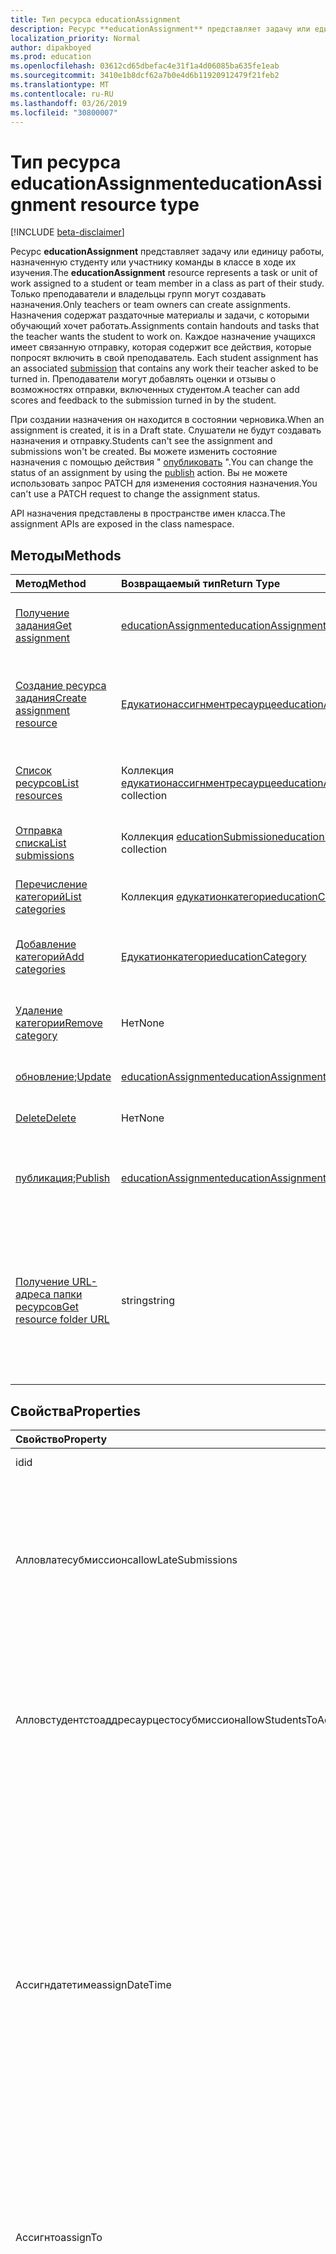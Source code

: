 ```yaml
---
title: Тип ресурса educationAssignment
description: Ресурс **educationAssignment** представляет задачу или единицу работы, назначенную студенту или участнику команды в классе в ходе их изучения. Только преподаватели и владельцы групп могут создавать назначения. Назначения содержат раздаточные материалы и задачи, с которыми обучающий хочет работать. Каждое назначение учащихся имеет связанную отправку, которая содержит все действия, которые попросят включить в свой преподаватель. Преподаватели могут добавлять оценки и отзывы о возможностях отправки, включенных студентом.
localization_priority: Normal
author: dipakboyed
ms.prod: education
ms.openlocfilehash: 03612cd65dbefac4e31f1a4d06085ba635fe1eab
ms.sourcegitcommit: 3410e1b8dcf62a7b0e4d6b11920912479f21feb2
ms.translationtype: MT
ms.contentlocale: ru-RU
ms.lasthandoff: 03/26/2019
ms.locfileid: "30800007"
---
```

# <a name="educationassignment-resource-type"></a><span data-ttu-id="8fb29-107">Тип ресурса educationAssignment</span><span class="sxs-lookup"><span data-stu-id="8fb29-107">educationAssignment resource type</span></span>

[!INCLUDE [beta-disclaimer](../../includes/beta-disclaimer.md)]

<span data-ttu-id="8fb29-108">Ресурс **educationAssignment** представляет задачу или единицу работы, назначенную студенту или участнику команды в классе в ходе их изучения.</span><span class="sxs-lookup"><span data-stu-id="8fb29-108">The **educationAssignment** resource represents a task or unit of work assigned to a student or team member in a class as part of their study.</span></span> <span data-ttu-id="8fb29-109">Только преподаватели и владельцы групп могут создавать назначения.</span><span class="sxs-lookup"><span data-stu-id="8fb29-109">Only teachers or team owners can create assignments.</span></span> <span data-ttu-id="8fb29-110">Назначения содержат раздаточные материалы и задачи, с которыми обучающий хочет работать.</span><span class="sxs-lookup"><span data-stu-id="8fb29-110">Assignments contain handouts and tasks that the teacher wants the student to work on.</span></span> <span data-ttu-id="8fb29-111">Каждое назначение учащихся имеет связанную отправку, которая содержит все действия, которые попросят включить в свой преподаватель. [](educationsubmissionresource.md)</span><span class="sxs-lookup"><span data-stu-id="8fb29-111">Each student assignment has an associated [submission](educationsubmissionresource.md) that contains any work their teacher asked to be turned in.</span></span> <span data-ttu-id="8fb29-112">Преподаватели могут добавлять оценки и отзывы о возможностях отправки, включенных студентом.</span><span class="sxs-lookup"><span data-stu-id="8fb29-112">A teacher can add scores and feedback to the submission turned in by the student.</span></span>

<span data-ttu-id="8fb29-113">При создании назначения он находится в состоянии черновика.</span><span class="sxs-lookup"><span data-stu-id="8fb29-113">When an assignment is created, it is in a Draft state.</span></span> <span data-ttu-id="8fb29-114">Слушатели не будут создавать назначения и отправку.</span><span class="sxs-lookup"><span data-stu-id="8fb29-114">Students can't see the assignment and submissions won't be created.</span></span> <span data-ttu-id="8fb29-115">Вы можете изменить состояние назначения с помощью действия " [опубликовать](../api/educationassignment-publish.md) ".</span><span class="sxs-lookup"><span data-stu-id="8fb29-115">You can change the status of an assignment by using the [publish](../api/educationassignment-publish.md) action.</span></span> <span data-ttu-id="8fb29-116">Вы не можете использовать запрос PATCH для изменения состояния назначения.</span><span class="sxs-lookup"><span data-stu-id="8fb29-116">You can't use a PATCH request to change the assignment status.</span></span>

<span data-ttu-id="8fb29-117">API назначения представлены в пространстве имен класса.</span><span class="sxs-lookup"><span data-stu-id="8fb29-117">The assignment APIs are exposed in the class namespace.</span></span>

## <a name="methods"></a><span data-ttu-id="8fb29-118">Методы</span><span class="sxs-lookup"><span data-stu-id="8fb29-118">Methods</span></span>

| <span data-ttu-id="8fb29-119">Метод</span><span class="sxs-lookup"><span data-stu-id="8fb29-119">Method</span></span>           | <span data-ttu-id="8fb29-120">Возвращаемый тип</span><span class="sxs-lookup"><span data-stu-id="8fb29-120">Return Type</span></span>    |<span data-ttu-id="8fb29-121">Описание</span><span class="sxs-lookup"><span data-stu-id="8fb29-121">Description</span></span>|
|:---------------|:--------|:----------|
|[<span data-ttu-id="8fb29-122">Получение задания</span><span class="sxs-lookup"><span data-stu-id="8fb29-122">Get assignment</span></span>](../api/educationassignment-get.md) | [<span data-ttu-id="8fb29-123">educationAssignment</span><span class="sxs-lookup"><span data-stu-id="8fb29-123">educationAssignment</span></span>](educationassignment.md) |<span data-ttu-id="8fb29-124">Чтение свойств и связей объекта **educationAssignment** .</span><span class="sxs-lookup"><span data-stu-id="8fb29-124">Read properties and relationships of an **educationAssignment** object.</span></span>|
|[<span data-ttu-id="8fb29-125">Создание ресурса задания</span><span class="sxs-lookup"><span data-stu-id="8fb29-125">Create assignment resource</span></span>](../api/educationassignment-post-resources.md) |[<span data-ttu-id="8fb29-126">Едукатионассигнментресаурце</span><span class="sxs-lookup"><span data-stu-id="8fb29-126">educationAssignmentResource</span></span>](educationassignmentresource.md)| <span data-ttu-id="8fb29-127">Создание нового **едукатионассигнментресаурце** путем публикации в коллекции ресурсов.</span><span class="sxs-lookup"><span data-stu-id="8fb29-127">Create a new **educationAssignmentResource** by posting to the resources collection.</span></span>|
|[<span data-ttu-id="8fb29-128">Список ресурсов</span><span class="sxs-lookup"><span data-stu-id="8fb29-128">List resources</span></span>](../api/educationassignment-list-resources.md) |<span data-ttu-id="8fb29-129">Коллекция [едукатионассигнментресаурце](educationassignmentresource.md)</span><span class="sxs-lookup"><span data-stu-id="8fb29-129">[educationAssignmentResource](educationassignmentresource.md) collection</span></span>| <span data-ttu-id="8fb29-130">Получение коллекции объектов **едукатионассигнментресаурце** .</span><span class="sxs-lookup"><span data-stu-id="8fb29-130">Get an **educationAssignmentResource** object collection.</span></span>|
|[<span data-ttu-id="8fb29-131">Отправка списка</span><span class="sxs-lookup"><span data-stu-id="8fb29-131">List submissions</span></span>](../api/educationassignment-list-submissions.md) |<span data-ttu-id="8fb29-132">Коллекция [educationSubmission](educationsubmission.md)</span><span class="sxs-lookup"><span data-stu-id="8fb29-132">[educationSubmission](educationsubmission.md) collection</span></span>| <span data-ttu-id="8fb29-133">Получение коллекции объектов **educationSubmission** .</span><span class="sxs-lookup"><span data-stu-id="8fb29-133">Get an **educationSubmission** object collection.</span></span>|
|[<span data-ttu-id="8fb29-134">Перечисление категорий</span><span class="sxs-lookup"><span data-stu-id="8fb29-134">List categories</span></span>](../api/educationassignment-list-categories.md) |<span data-ttu-id="8fb29-135">Коллекция [едукатионкатегори](educationcategory.md)</span><span class="sxs-lookup"><span data-stu-id="8fb29-135">[educationCategory](educationcategory.md) collection</span></span>| <span data-ttu-id="8fb29-136">Получение коллекции объектов **едукатионкатегори** .</span><span class="sxs-lookup"><span data-stu-id="8fb29-136">Get an **educationCategory** object collection.</span></span>|
|[<span data-ttu-id="8fb29-137">Добавление категорий</span><span class="sxs-lookup"><span data-stu-id="8fb29-137">Add categories</span></span>](../api/educationassignment-add-categories.md) |[<span data-ttu-id="8fb29-138">Едукатионкатегори</span><span class="sxs-lookup"><span data-stu-id="8fb29-138">educationCategory</span></span>](educationcategory.md) | <span data-ttu-id="8fb29-139">Назначьте **едукатионкатегори** , принадлежащую классу, этому назначению.</span><span class="sxs-lookup"><span data-stu-id="8fb29-139">Assign an **educationCategory** belonging to the class to this assignment.</span></span>|
|[<span data-ttu-id="8fb29-140">Удаление категории</span><span class="sxs-lookup"><span data-stu-id="8fb29-140">Remove category</span></span>](../api/educationassignment-remove-category.md) |<span data-ttu-id="8fb29-141">Нет</span><span class="sxs-lookup"><span data-stu-id="8fb29-141">None</span></span>| <span data-ttu-id="8fb29-142">Удаление **едукатионкатегори** , относящегося к классу, из этого назначения.</span><span class="sxs-lookup"><span data-stu-id="8fb29-142">Remove an **educationCategory** belonging to the class from this assignment.</span></span>|
|<span data-ttu-id="8fb29-143">[обновление](../api/educationassignment-update.md);</span><span class="sxs-lookup"><span data-stu-id="8fb29-143">[Update](../api/educationassignment-update.md)</span></span> | [<span data-ttu-id="8fb29-144">educationAssignment</span><span class="sxs-lookup"><span data-stu-id="8fb29-144">educationAssignment</span></span>](educationassignment.md) |<span data-ttu-id="8fb29-145">Обновление объекта **educationAssignment** .</span><span class="sxs-lookup"><span data-stu-id="8fb29-145">Update an **educationAssignment** object.</span></span> |
|[<span data-ttu-id="8fb29-146">Delete</span><span class="sxs-lookup"><span data-stu-id="8fb29-146">Delete</span></span>](../api/educationassignment-delete.md) | <span data-ttu-id="8fb29-147">Нет</span><span class="sxs-lookup"><span data-stu-id="8fb29-147">None</span></span> |<span data-ttu-id="8fb29-148">Удаление объекта **educationAssignment** .</span><span class="sxs-lookup"><span data-stu-id="8fb29-148">Delete an **educationAssignment** object.</span></span> |
|<span data-ttu-id="8fb29-149">[публикация](../api/educationassignment-publish.md);</span><span class="sxs-lookup"><span data-stu-id="8fb29-149">[Publish](../api/educationassignment-publish.md)</span></span>|[<span data-ttu-id="8fb29-150">educationAssignment</span><span class="sxs-lookup"><span data-stu-id="8fb29-150">educationAssignment</span></span>](educationassignment.md)|<span data-ttu-id="8fb29-151">Изменение состояния объекта **educationAssignment** с черновика на "Опубликовано".</span><span class="sxs-lookup"><span data-stu-id="8fb29-151">Change the state of an **educationAssignment** object from draft to published.</span></span>|
|[<span data-ttu-id="8fb29-152">Получение URL-адреса папки ресурсов</span><span class="sxs-lookup"><span data-stu-id="8fb29-152">Get resource folder URL</span></span>](../api/educationassignment-getresourcesfolderurl.md)| <span data-ttu-id="8fb29-153">string</span><span class="sxs-lookup"><span data-stu-id="8fb29-153">string</span></span>| <span data-ttu-id="8fb29-154">Папка OneDrive, в которую следует поместить файловые ресурсы, которые должны быть частью ресурса назначения.</span><span class="sxs-lookup"><span data-stu-id="8fb29-154">The OneDrive folder into which file-based resources should be placed to be part of an assignment resource.</span></span> <span data-ttu-id="8fb29-155">Файлы должны находиться в этой папке для добавления в качестве ресурса.</span><span class="sxs-lookup"><span data-stu-id="8fb29-155">Files must be located in this folder to be added as a resource.</span></span>|

## <a name="properties"></a><span data-ttu-id="8fb29-156">Свойства</span><span class="sxs-lookup"><span data-stu-id="8fb29-156">Properties</span></span>
| <span data-ttu-id="8fb29-157">Свойство</span><span class="sxs-lookup"><span data-stu-id="8fb29-157">Property</span></span>     | <span data-ttu-id="8fb29-158">Тип</span><span class="sxs-lookup"><span data-stu-id="8fb29-158">Type</span></span>   |<span data-ttu-id="8fb29-159">Описание</span><span class="sxs-lookup"><span data-stu-id="8fb29-159">Description</span></span>|
|:---------------|:--------|:----------|
|<span data-ttu-id="8fb29-160">id</span><span class="sxs-lookup"><span data-stu-id="8fb29-160">id</span></span>|<span data-ttu-id="8fb29-161">String</span><span class="sxs-lookup"><span data-stu-id="8fb29-161">String</span></span>| <span data-ttu-id="8fb29-162">Только для чтения.</span><span class="sxs-lookup"><span data-stu-id="8fb29-162">Read-only.</span></span>|
|<span data-ttu-id="8fb29-163">Алловлатесубмиссионс</span><span class="sxs-lookup"><span data-stu-id="8fb29-163">allowLateSubmissions</span></span>|<span data-ttu-id="8fb29-164">Boolean</span><span class="sxs-lookup"><span data-stu-id="8fb29-164">Boolean</span></span>| <span data-ttu-id="8fb29-165">Определяет, могут ли студенты быть отправлены после даты выполнения.</span><span class="sxs-lookup"><span data-stu-id="8fb29-165">Identifies whether students can submit after the due date.</span></span> <span data-ttu-id="8fb29-166">Если во время создания это свойство не задано, по умолчанию используется значение true.</span><span class="sxs-lookup"><span data-stu-id="8fb29-166">If this property is not specified during create, it defaults to true.</span></span> |
|<span data-ttu-id="8fb29-167">Алловстудентстоаддресаурцестосубмиссион</span><span class="sxs-lookup"><span data-stu-id="8fb29-167">allowStudentsToAddResourcesToSubmission</span></span>|<span data-ttu-id="8fb29-168">Boolean</span><span class="sxs-lookup"><span data-stu-id="8fb29-168">Boolean</span></span>| <span data-ttu-id="8fb29-169">Определяет, могут ли студенты добавлять собственные ресурсы в отправку или изменять только ресурсы, добавленные преподавателем.</span><span class="sxs-lookup"><span data-stu-id="8fb29-169">Identifies whether students can add their own resources to a submission or if they can only modify resources added by the teacher.</span></span> |
|<span data-ttu-id="8fb29-170">Ассигндатетиме</span><span class="sxs-lookup"><span data-stu-id="8fb29-170">assignDateTime</span></span>|<span data-ttu-id="8fb29-171">DateTimeOffset</span><span class="sxs-lookup"><span data-stu-id="8fb29-171">DateTimeOffset</span></span>|<span data-ttu-id="8fb29-172">Дата, когда назначение должно стать активным.</span><span class="sxs-lookup"><span data-stu-id="8fb29-172">The date when the assignment should become active.</span></span>  <span data-ttu-id="8fb29-173">Если в будущем, назначение не отображается студенту до этой даты.</span><span class="sxs-lookup"><span data-stu-id="8fb29-173">If in the future, the assignment is not shown to the student until this date.</span></span>  <span data-ttu-id="8fb29-174">Тип **timestamp** представляет сведения о дате и времени с использованием формата ISO 8601 и всегда задается в формате UTC.</span><span class="sxs-lookup"><span data-stu-id="8fb29-174">The **Timestamp** type represents date and time information using ISO 8601 format and is always in UTC time.</span></span> <span data-ttu-id="8fb29-175">Например, значение полуночи 1 января 2014 г. в формате UTC выглядит так: `'2014-01-01T00:00:00Z'`.</span><span class="sxs-lookup"><span data-stu-id="8fb29-175">For example, midnight UTC on Jan 1, 2014 would look like this: `'2014-01-01T00:00:00Z'`</span></span>|
|<span data-ttu-id="8fb29-176">Ассигнто</span><span class="sxs-lookup"><span data-stu-id="8fb29-176">assignTo</span></span>|[<span data-ttu-id="8fb29-177">ЕдукатионассигнментреЦипиент</span><span class="sxs-lookup"><span data-stu-id="8fb29-177">educationAssignmentRecipient</span></span>](educationassignmentrecipient.md)| <span data-ttu-id="8fb29-178">Какой пользователь или весь класс должен получать объект отправки после публикации назначения.</span><span class="sxs-lookup"><span data-stu-id="8fb29-178">Which users, or whole class should receive a submission object once the assignment is published.</span></span> |
|<span data-ttu-id="8fb29-179">Ассигнеддатетиме</span><span class="sxs-lookup"><span data-stu-id="8fb29-179">assignedDateTime</span></span>|<span data-ttu-id="8fb29-180">DateTimeOffset</span><span class="sxs-lookup"><span data-stu-id="8fb29-180">DateTimeOffset</span></span>|<span data-ttu-id="8fb29-181">Время, когда назначение было опубликовано для учащихся, а Назначение отображается на временной шкале учащихся.</span><span class="sxs-lookup"><span data-stu-id="8fb29-181">The moment that the assignment was published to students and the assignment shows up on the students timeline.</span></span>  <span data-ttu-id="8fb29-182">Тип Timestamp представляет сведения о времени и дате с использованием формата ISO 8601 (всегда применяется формат UTC).</span><span class="sxs-lookup"><span data-stu-id="8fb29-182">The Timestamp type represents date and time information using ISO 8601 format and is always in UTC time.</span></span> <span data-ttu-id="8fb29-183">Например, значение полуночи 1 января 2014 г. в формате UTC выглядит так: `'2014-01-01T00:00:00Z'`.</span><span class="sxs-lookup"><span data-stu-id="8fb29-183">For example, midnight UTC on Jan 1, 2014 would look like this: `'2014-01-01T00:00:00Z'`</span></span>|
|<span data-ttu-id="8fb29-184">classId</span><span class="sxs-lookup"><span data-stu-id="8fb29-184">classId</span></span>|<span data-ttu-id="8fb29-185">String</span><span class="sxs-lookup"><span data-stu-id="8fb29-185">String</span></span>| <span data-ttu-id="8fb29-186">Класс, к которому относится данное назначение.</span><span class="sxs-lookup"><span data-stu-id="8fb29-186">Class which this assignment belongs.</span></span> |
|<span data-ttu-id="8fb29-187">createdBy</span><span class="sxs-lookup"><span data-stu-id="8fb29-187">createdBy</span></span>|[<span data-ttu-id="8fb29-188">identitySet</span><span class="sxs-lookup"><span data-stu-id="8fb29-188">identitySet</span></span>](identityset.md)| <span data-ttu-id="8fb29-189">Кто создал назначение.</span><span class="sxs-lookup"><span data-stu-id="8fb29-189">Who created the assignment.</span></span> |
|<span data-ttu-id="8fb29-190">createdDateTime</span><span class="sxs-lookup"><span data-stu-id="8fb29-190">createdDateTime</span></span>|<span data-ttu-id="8fb29-191">DateTimeOffset</span><span class="sxs-lookup"><span data-stu-id="8fb29-191">DateTimeOffset</span></span>|<span data-ttu-id="8fb29-192">Время создания назначения.</span><span class="sxs-lookup"><span data-stu-id="8fb29-192">Moment when the assignment was created.</span></span>  <span data-ttu-id="8fb29-193">Тип Timestamp представляет сведения о времени и дате с использованием формата ISO 8601 (всегда применяется формат UTC).</span><span class="sxs-lookup"><span data-stu-id="8fb29-193">The Timestamp type represents date and time information using ISO 8601 format and is always in UTC time.</span></span> <span data-ttu-id="8fb29-194">Например, значение полуночи 1 января 2014 г. в формате UTC выглядит так: `'2014-01-01T00:00:00Z'`.</span><span class="sxs-lookup"><span data-stu-id="8fb29-194">For example, midnight UTC on Jan 1, 2014 would look like this: `'2014-01-01T00:00:00Z'`</span></span>|
|<span data-ttu-id="8fb29-195">displayName</span><span class="sxs-lookup"><span data-stu-id="8fb29-195">displayName</span></span>|<span data-ttu-id="8fb29-196">String</span><span class="sxs-lookup"><span data-stu-id="8fb29-196">String</span></span>|<span data-ttu-id="8fb29-197">Имя назначения.</span><span class="sxs-lookup"><span data-stu-id="8fb29-197">Name of the assignment.</span></span>|
|<span data-ttu-id="8fb29-198">dueDateTime</span><span class="sxs-lookup"><span data-stu-id="8fb29-198">dueDateTime</span></span>|<span data-ttu-id="8fb29-199">DateTimeOffset</span><span class="sxs-lookup"><span data-stu-id="8fb29-199">DateTimeOffset</span></span>|<span data-ttu-id="8fb29-200">Дата, когда срок назначения студентов.</span><span class="sxs-lookup"><span data-stu-id="8fb29-200">Date when the students assignment is due.</span></span>  <span data-ttu-id="8fb29-201">Тип Timestamp представляет сведения о времени и дате с использованием формата ISO 8601 (всегда применяется формат UTC).</span><span class="sxs-lookup"><span data-stu-id="8fb29-201">The Timestamp type represents date and time information using ISO 8601 format and is always in UTC time.</span></span> <span data-ttu-id="8fb29-202">Например, значение полуночи 1 января 2014 г. в формате UTC выглядит так: `'2014-01-01T00:00:00Z'`.</span><span class="sxs-lookup"><span data-stu-id="8fb29-202">For example, midnight UTC on Jan 1, 2014 would look like this: `'2014-01-01T00:00:00Z'`</span></span>|
|<span data-ttu-id="8fb29-203">снижения</span><span class="sxs-lookup"><span data-stu-id="8fb29-203">grading</span></span>|[<span data-ttu-id="8fb29-204">Едукатионассигнментградетипе</span><span class="sxs-lookup"><span data-stu-id="8fb29-204">educationAssignmentGradeType</span></span>](educationassignmentgradetype.md)|<span data-ttu-id="8fb29-205">Как будет выполняться оценка назначения.</span><span class="sxs-lookup"><span data-stu-id="8fb29-205">How the assignment will be graded.</span></span> |
|<span data-ttu-id="8fb29-206">выполнен</span><span class="sxs-lookup"><span data-stu-id="8fb29-206">instructions</span></span>|[<span data-ttu-id="8fb29-207">itemBody</span><span class="sxs-lookup"><span data-stu-id="8fb29-207">itemBody</span></span>](itembody.md)| <span data-ttu-id="8fb29-208">Инструкции для назначения.</span><span class="sxs-lookup"><span data-stu-id="8fb29-208">Instructions for the assignment.</span></span>  <span data-ttu-id="8fb29-209">Вместе с отображаемым именем сообщите слушателю, что нужно сделать.</span><span class="sxs-lookup"><span data-stu-id="8fb29-209">This along with the display name tell the student what to do.</span></span> |
|<span data-ttu-id="8fb29-210">lastModifiedBy</span><span class="sxs-lookup"><span data-stu-id="8fb29-210">lastModifiedBy</span></span>|[<span data-ttu-id="8fb29-211">identitySet</span><span class="sxs-lookup"><span data-stu-id="8fb29-211">identitySet</span></span>](identityset.md)| <span data-ttu-id="8fb29-212">, Который последним изменил назначение.</span><span class="sxs-lookup"><span data-stu-id="8fb29-212">Who last modified the assignment.</span></span> |
|<span data-ttu-id="8fb29-213">lastModifiedDateTime</span><span class="sxs-lookup"><span data-stu-id="8fb29-213">lastModifiedDateTime</span></span>|<span data-ttu-id="8fb29-214">DateTimeOffset</span><span class="sxs-lookup"><span data-stu-id="8fb29-214">DateTimeOffset</span></span>|<span data-ttu-id="8fb29-215">Время последнего изменения назначения.</span><span class="sxs-lookup"><span data-stu-id="8fb29-215">Moment when the assignment was last modified.</span></span>  <span data-ttu-id="8fb29-216">Тип Timestamp представляет сведения о времени и дате с использованием формата ISO 8601 (всегда применяется формат UTC).</span><span class="sxs-lookup"><span data-stu-id="8fb29-216">The Timestamp type represents date and time information using ISO 8601 format and is always in UTC time.</span></span> <span data-ttu-id="8fb29-217">Например, значение полуночи 1 января 2014 г. в формате UTC выглядит так: `'2014-01-01T00:00:00Z'`.</span><span class="sxs-lookup"><span data-stu-id="8fb29-217">For example, midnight UTC on Jan 1, 2014 would look like this: `'2014-01-01T00:00:00Z'`</span></span>|
|<span data-ttu-id="8fb29-218">status</span><span class="sxs-lookup"><span data-stu-id="8fb29-218">status</span></span>|<span data-ttu-id="8fb29-219">string</span><span class="sxs-lookup"><span data-stu-id="8fb29-219">string</span></span>| <span data-ttu-id="8fb29-220">Состояние **назначения**.</span><span class="sxs-lookup"><span data-stu-id="8fb29-220">Status of the **Assignment**.</span></span>  <span data-ttu-id="8fb29-221">Вы не можете исправить это значение.</span><span class="sxs-lookup"><span data-stu-id="8fb29-221">You can not PATCH this value.</span></span>  <span data-ttu-id="8fb29-222">Возможные значения: `draft`, `published`, `assigned`.</span><span class="sxs-lookup"><span data-stu-id="8fb29-222">Possible values are: `draft`, `published`, `assigned`.</span></span>|

## <a name="relationships"></a><span data-ttu-id="8fb29-223">Отношения</span><span class="sxs-lookup"><span data-stu-id="8fb29-223">Relationships</span></span>
| <span data-ttu-id="8fb29-224">Отношение</span><span class="sxs-lookup"><span data-stu-id="8fb29-224">Relationship</span></span> | <span data-ttu-id="8fb29-225">Тип</span><span class="sxs-lookup"><span data-stu-id="8fb29-225">Type</span></span>   |<span data-ttu-id="8fb29-226">Описание</span><span class="sxs-lookup"><span data-stu-id="8fb29-226">Description</span></span>|
|:---------------|:--------|:----------|
|<span data-ttu-id="8fb29-227">resources</span><span class="sxs-lookup"><span data-stu-id="8fb29-227">resources</span></span>|<span data-ttu-id="8fb29-228">Коллекция [едукатионассигнментресаурце](educationassignmentresource.md)</span><span class="sxs-lookup"><span data-stu-id="8fb29-228">[educationAssignmentResource](educationassignmentresource.md) collection</span></span>| <span data-ttu-id="8fb29-229">Обучающие объекты, связанные с этим назначением.</span><span class="sxs-lookup"><span data-stu-id="8fb29-229">Learning objects that are associated with this assignment.</span></span>  <span data-ttu-id="8fb29-230">Только преподаватели могут изменять этот список.</span><span class="sxs-lookup"><span data-stu-id="8fb29-230">Only teachers can modify this list.</span></span> <span data-ttu-id="8fb29-231">Допускается значение null.</span><span class="sxs-lookup"><span data-stu-id="8fb29-231">Nullable.</span></span>|
|<span data-ttu-id="8fb29-232">отправок</span><span class="sxs-lookup"><span data-stu-id="8fb29-232">submissions</span></span>|<span data-ttu-id="8fb29-233">Коллекция [educationSubmission](educationsubmission.md)</span><span class="sxs-lookup"><span data-stu-id="8fb29-233">[educationSubmission](educationsubmission.md) collection</span></span>| <span data-ttu-id="8fb29-234">После публикации для каждого учащегося существует объект отправки, представляющий свою работу и оценку.</span><span class="sxs-lookup"><span data-stu-id="8fb29-234">Once published, there is a submission object for each student representing their work and grade.</span></span>  <span data-ttu-id="8fb29-235">Только для чтения.</span><span class="sxs-lookup"><span data-stu-id="8fb29-235">Read-only.</span></span> <span data-ttu-id="8fb29-236">Допускается значение null.</span><span class="sxs-lookup"><span data-stu-id="8fb29-236">Nullable.</span></span>|
|<span data-ttu-id="8fb29-237">categories</span><span class="sxs-lookup"><span data-stu-id="8fb29-237">categories</span></span>|<span data-ttu-id="8fb29-238">Коллекция [едукатионкатегори](educationcategory.md)</span><span class="sxs-lookup"><span data-stu-id="8fb29-238">[educationCategory](educationcategory.md) collection</span></span>| <span data-ttu-id="8fb29-239">Если задано, позволяет пользователям легко находить назначения определенного типа.</span><span class="sxs-lookup"><span data-stu-id="8fb29-239">When set, enables users to easily find assignments of a given type.</span></span>  <span data-ttu-id="8fb29-240">Только для чтения.</span><span class="sxs-lookup"><span data-stu-id="8fb29-240">Read-only.</span></span> <span data-ttu-id="8fb29-241">Допускается значение null.</span><span class="sxs-lookup"><span data-stu-id="8fb29-241">Nullable.</span></span>|

## <a name="json-representation"></a><span data-ttu-id="8fb29-242">Представление JSON</span><span class="sxs-lookup"><span data-stu-id="8fb29-242">JSON representation</span></span>

<span data-ttu-id="8fb29-243">Ниже указано представление ресурса в формате JSON.</span><span class="sxs-lookup"><span data-stu-id="8fb29-243">The following is a JSON representation of the resource.</span></span>

<!-- {
  "blockType": "resource",
  "optionalProperties": [

  ],
  "@odata.type": "microsoft.graph.educationAssignment"
}-->

```json
{
  "id": "String (identifier)",
  "allowLateSubmissions": true,
  "allowStudentsToAddResourcesToSubmission": true,
  "assignDateTime": "String (timestamp)",
  "assignTo": {"@odata.type": "microsoft.graph.educationAssignmentRecipient"},
  "assignedDateTime": "String (timestamp)",
  "classId": "String",
  "createdBy": {"@odata.type": "microsoft.graph.identitySet"},
  "createdDateTime": "String (timestamp)",
  "displayName": "String",
  "dueDateTime": "String (timestamp)",
  "grading": {"@odata.type": "microsoft.graph.educationAssignmentGradeType"},
  "instructions": {"@odata.type": "microsoft.graph.itemBody"},
  "lastModifiedBy": {"@odata.type": "microsoft.graph.identitySet"},
  "lastModifiedDateTime": "String (timestamp)",
  "status": "string"
}
```

<!-- uuid: 8fcb5dbc-d5aa-4681-8e31-b001d5168d79
2015-10-25 14:57:30 UTC -->
<!--
{
  "type": "#page.annotation",
  "description": "educationAssignment resource",
  "keywords": "",
  "section": "documentation",
  "tocPath": "",
  "suppressions": [
    "Error: /api-reference/beta/resources/educationassignment.md:\r\n      Exception processing links.\r\n    System.ArgumentException: Link Definition was null. Link text: !INCLUDE [beta-disclaimer](../../includes/beta-disclaimer.md)\r\n      at ApiDoctor.Validation.DocFile.get_LinkDestinations()\r\n      at ApiDoctor.Validation.DocSet.ValidateLinks(Boolean includeWarnings, String[] relativePathForFiles, IssueLogger issues, Boolean requireFilenameCaseMatch, Boolean printOrphanedFiles)"
  ]
}
-->
